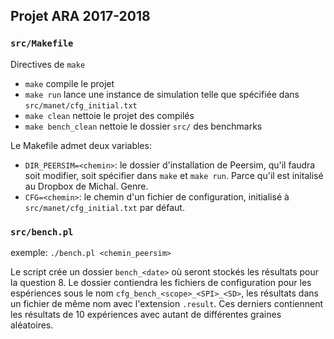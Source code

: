 Projet ARA 2017-2018
--------------------
### `src/Makefile`

Directives de `make`

- `make` compile le projet
- `make run` lance une instance de simulation telle que spécifiée dans
`src/manet/cfg_initial.txt`
- `make clean` nettoie le projet des compilés
- `make bench_clean` nettoie le dossier `src/` des benchmarks

Le Makefile admet deux variables:
- `DIR_PEERSIM=<chemin>`: le dossier d'installation de Peersim, qu'il faudra
soit modifier, soit spécifier dans `make` et `make run`. Parce qu'il est
initalisé au Dropbox de Michal. Genre.
- `CFG=<chemin>`: le chemin d'un fichier de configuration, initialisé à
`src/manet/cfg_initial.txt` par défaut.

### `src/bench.pl`

exemple: `./bench.pl <chemin_peersim>`

Le script crée un dossier
`bench_<date>` où seront stockés les résultats pour la question
8. Le dossier contiendra les fichiers de configuration pour les
espériences sous le nom `cfg_bench_<scope>_<SPI>_<SD>`, les résultats
dans un fichier de même nom avec l'extension `.result`. Ces derniers
contiennent les résultats de 10 expériences avec autant de différentes
graines aléatoires.